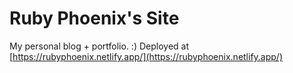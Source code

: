 # Ruby Phoenix's Site
My personal blog + portfolio. :)
Deployed at [https://rubyphoenix.netlify.app/](https://rubyphoenix.netlify.app/)
